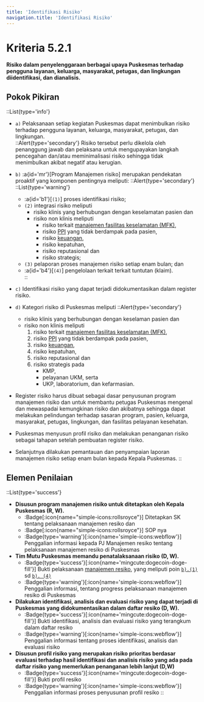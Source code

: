 ```yaml
---
title: 'Identifikasi Risiko'
navigation.title: 'Identifikasi Risiko'
---
```

# Kriteria 5.2.1 
**Risiko dalam penyelenggaraan berbagai upaya Puskesmas terhadap pengguna layanan, keluarga, masyarakat, petugas, dan lingkungan diidentifikasi, dan dianalisis.** 
## Pokok Pikiran 
::List{type='info'}
- ``a)`` Pelaksanaan setiap kegiatan Puskesmas dapat menimbulkan risiko terhadap pengguna layanan, keluarga, masyarakat, petugas, dan lingkungan.  
  ::Alert{type='secondary'}
  Risiko tersebut perlu dikelola oleh penanggung jawab dan pelaksana untuk mengupayakan langkah pencegahan dan/atau meminimalisasi risiko sehingga tidak menimbulkan akibat negatif atau kerugian. 
- `b)` :a{id='mr'}[Program Manajemen risiko] merupakan pendekatan proaktif yang komponen pentingnya meliputi: 
  ::Alert{type='secondary'}
    ::List{type='warning'}
    - :a{id='b1'}[``(1)``] proses identifikasi risiko;  
    - ``(2)`` integrasi risiko meliputi 
         - risiko klinis yang berhubungan dengan keselamatan pasien dan 
         - risiko non klinis meliputi 
           - risiko terkait [manajemen fasilitas keselamatan (MFK)](/1/4), 
           - risiko [PPI](/5/5) yang tidak berdampak pada pasien, 
           - risiko [keuangan](/1/5), 
           - risiko kepatuhan,
           - risiko reputasional dan 
           - risiko strategis; 
    - ``(3)`` pelaporan proses manajemen  risiko setiap enam bulan; dan 
    - :a{id='b4'}[``(4)``] pengelolaan terkait terkait tuntutan (klaim).  
  ::

- `c)` Identifikasi risiko yang dapat terjadi didokumentasikan dalam register risiko.  
- `d)` Kategori risiko di Puskesmas meliputi 
  ::Alert{type='secondary'}
    - risiko klinis yang berhubungan dengan keselaman pasien dan 
    - risiko non klinis meliputi 
      1. risiko terkait [manajemen fasilitas keselamatan (MFK)](/1/4), 
      2. risiko [PPI](/5/5) yang tidak berdampak pada pasien, 
      3. risiko [keuangan](/1/5), 
      4. risiko kepatuhan,  
      5. risiko reputasional dan 
      6. risiko strategis pada 
         - KMP, 
         - pelayanan UKM, serta 
         - UKP, laboratorium, dan kefarmasian.  
- Register risiko harus  dibuat sebagai dasar penyusunan program manajemen risiko dan untuk membantu petugas Puskesmas mengenal dan mewaspadai kemungkinan risiko dan akibatnya sehingga dapat melakukan pelindungan terhadap sasaran program, pasien, keluarga, masyarakat, petugas, lingkungan, dan fasilitas pelayanan kesehatan. 
- Puskesmas menyusun profil risiko dan melakukan penanganan risiko sebagai tahapan setelah  pembuatan register risiko. 
- Selanjutnya dilakukan pemantauan dan penyampaian laporan manajemen risiko setiap enam bulan kepada Kepala Puskesmas.
::
## Elemen Penilaian 
::List{type='success'}
- **Disusun program manajemen risiko untuk ditetapkan oleh Kepala Puskesmas (R, W).** 
  - :Badge[:icon{name="simple-icons:rollsroyce"}] Ditetapkan SK tentang pelaksanaan manajemen resiko dan 
  - :Badge[:icon{name="simple-icons:rollsroyce"}] SOP nya 
  - :Badge{type='warning'}[:icon{name='simple-icons:webflow'}] Penggalian informasi kepada PJ Manajemen resiko tentang pelaksanaan manajemen resiko di Puskesmas 
- **Tim Mutu Puskesmas memandu penatalaksanaan risiko (D, W).**
  - :Badge{type='success'}[:icon{name='mingcute:dogecoin-doge-fill'}] Bukti pelaksanaan [manajemen resiko](#mr), yang meliputi poin [``b).(1)``](#b1) sd [``b). (4)``](#b4)
  - :Badge{type='warning'}[:icon{name='simple-icons:webflow'}] Penggalian informasi, tentang progress pelaksanaan manajemen resiko di Puskesmas 
- **Dilakukan identifikasi, analisis dan evaluasi risiko yang dapat terjadi di Puskesmas yang didokumentasikan dalam daftar resiko (D, W).** 
  - :Badge{type='success'}[:icon{name='mingcute:dogecoin-doge-fill'}] Bukti identifikasi, analisis dan evaluasi risiko yang terangkum dalam daftar resiko 
  - :Badge{type='warning'}[:icon{name='simple-icons:webflow'}] Penggalian informasi tentang proses identifikasi, analisis dan evaluasi risiko 
- **Disusun profil risiko yang merupakan risiko prioritas berdasar evaluasi terhadap hasil identifikasi dan analisis risiko yang ada pada daftar risiko yang memerlukan penanganan lebih lanjut (D,W)** 
  - :Badge{type='success'}[:icon{name='mingcute:dogecoin-doge-fill'}] Bukti profil resiko 
  - :Badge{type='warning'}[:icon{name='simple-icons:webflow'}] Penggalian informasi proses penyusunan profil resiko 
::